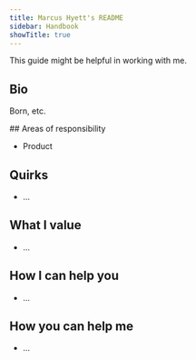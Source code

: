 ```yaml
---
title: Marcus Hyett's README
sidebar: Handbook
showTitle: true
---
```


This guide might be helpful in working with me.

## Bio

Born, etc.

## Areas of responsibility

- Product

## Quirks

- ...

## What I value

- ...


## How I can help you

- ...

## How you can help me

- ...
